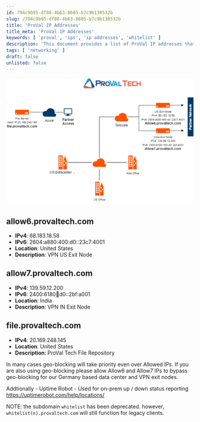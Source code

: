```yaml
---
id: 794c9b95-df88-4b63-8605-b7c9b138532b
slug: /794c9b95-df88-4b63-8605-b7c9b138532b
title: 'ProVal IP Addresses'
title_meta: 'ProVal IP Addresses'
keywords: [ 'proval', 'ips', 'ip addresses', 'whitelist' ]
description: 'This document provides a list of ProVal IP addresses that should be whitelisted in security systems to ensure proper functionality of ProVal scripts and tools.'
tags: [ 'networking' ]
draft: false
unlisted: false
---
```


![diagram](/static/img/794c9b95-df88-4b63-8605-b7c9b138532b/data.png)

## allow6.provaltech.com
- **IPv4**: 68.183.18.58
- **IPv6**: 2604:a880:400:d0::23c7:4001
- **Location**: United States
- **Description**: VPN US Exit Node

## allow7.provaltech.com
- **IPv4**: 139.59.12.200
- **IPv6**: 2400:6180:100:d0::2bf:a001
- **Location**: India
- **Description**: VPN IN Exit Node

## file.provaltech.com
- **IPv4**: 20.169.248.145
- **Location**: United States
- **Description**: ProVal Tech File Repository

In many cases geo-blocking will take priority even over Allowed IPs. If you are also using geo-blocking please allow Allow6 and Allow7 IPs to bypass geo-blocking for our Germany based data center and VPN exit nodes.

Addtionally - Uptime Robot - Used for on-prem up / down status reporting
https://uptimerobot.com/help/locations/

NOTE: the subdomain `whitelist` has been deprecated. however, `whitelist(n).provaltech.com` will still function for legacy clients.